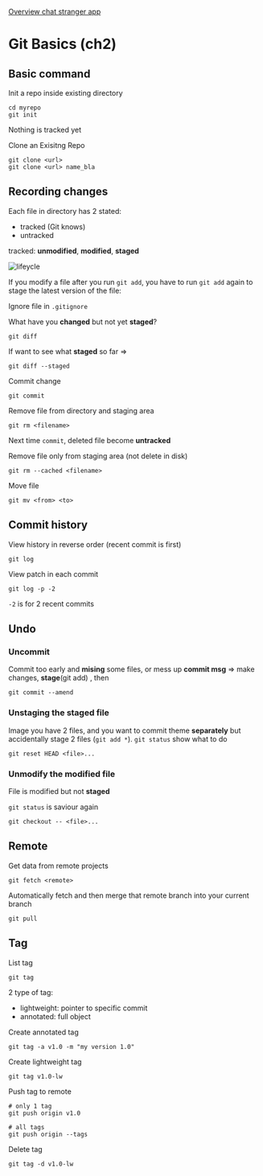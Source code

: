 [Overview chat stranger app](https://github.com/1612180/chat_stranger_doc)

# Git Basics (ch2)

## Basic command

Init a repo inside existing directory
```
cd myrepo
git init
```

Nothing is tracked yet

Clone an Exisitng Repo
```
git clone <url>
git clone <url> name_bla
```

## Recording changes

Each file in directory has 2 stated:
- tracked (Git knows)
- untracked

tracked: __unmodified__, __modified__, __staged__

![lifeycle](https://git-scm.com/book/en/v2/images/lifecycle.png)

If you modify a file after you run `git add`, you have to run `git add` again to stage the latest version of the file:

Ignore file in `.gitignore`

What have you __changed__ but not yet __staged__?
```
git diff
```

If want to see what __staged__ so far => 
```
git diff --staged
```

Commit change
```
git commit
```

Remove file from directory and staging area
```
git rm <filename>
```

Next time `commit`, deleted file become __untracked__

Remove file only from staging area (not delete in disk)
```
git rm --cached <filename>
```

Move file
```
git mv <from> <to>
```

## Commit history

View history in reverse order (recent commit is first)
```
git log
```

View patch in each commit
```
git log -p -2
```

`-2` is for 2 recent commits

## Undo

### Uncommit

Commit too early and __mising__ some files, or mess up __commit msg__
=> make changes, __stage__(git add) , then 
```
git commit --amend
```

### Unstaging the __staged__ file

Image you have 2 files, and you want to commit theme __separately__ but accidentally stage 2 files (`git add *`). `git status` show what to do
```
git reset HEAD <file>...
```

### Unmodify the __modified__ file

File is modified but not __staged__

`git status` is saviour again
```
git checkout -- <file>...
```

## Remote

Get data from remote projects
```
git fetch <remote>
```

Automatically fetch and then merge that remote branch into your current branch
```
git pull
```

## Tag

List tag
```
git tag
```

2 type of tag:
- lightweight: pointer to specific commit
- annotated: full object

Create annotated tag
```
git tag -a v1.0 -m "my version 1.0"
```

Create lightweight tag
```
git tag v1.0-lw
```

Push tag to remote
```
# only 1 tag
git push origin v1.0

# all tags
git push origin --tags
```

Delete tag
```
git tag -d v1.0-lw
```